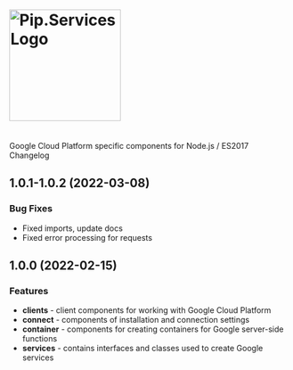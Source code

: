 # <img src="https://uploads-ssl.webflow.com/5ea5d3315186cf5ec60c3ee4/5edf1c94ce4c859f2b188094_logo.svg" alt="Pip.Services Logo" width="200">
<br/> Google Cloud Platform specific components for Node.js / ES2017 Changelog

## <a name="1.0.1-1.0.2"></a> 1.0.1-1.0.2 (2022-03-08)

### Bug Fixes
- Fixed imports, update docs
- Fixed error processing for requests


## <a name="1.0.0"></a> 1.0.0 (2022-02-15)

### Features
- **clients** - client components for working with Google Cloud Platform
- **connect** - components of installation and connection settings
- **container** - components for creating containers for Google server-side functions
- **services** - contains interfaces and classes used to create Google services